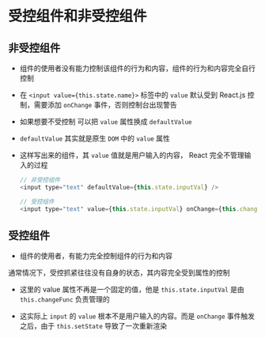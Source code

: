 # 受控组件和非受控组件

## 非受控组件

- 组件的使用者没有能力控制该组件的行为和内容，组件的行为和内容完全自行控制

- 在 `<input value={this.state.name}>` 标签中的 `value` 默认受到 React.js 控制，需要添加 `onChange` 事件，否则控制台出现警告

- 如果想要不受控制 可以把 `value` 属性换成 `defaultValue`

- `defaultValue` 其实就是原生 `DOM` 中的 `value` 属性

- 这样写出来的组件，其 `value` 值就是用户输入的内容， React 完全不管理输入的过程

    ```js
    // 非受控组件
    <input type="text" defaultValue={this.state.inputVal} />

    // 受控组件
    <input type="text" value={this.state.inputVal} onChange={this.changeFunc} />
    ```

## 受控组件

- 组件的使用者，有能力完全控制组件的行为和内容

通常情况下，受控抓紧往往没有自身的状态，其内容完全受到属性的控制

- 这里的 value 属性不再是一个固定的值，他是 `this.state.inputVal` 是由 `this.changeFunc` 负责管理的

- 这实际上 `input` 的 `value` 根本不是用户输入的内容。而是 `onChange` 事件触发之后，由于 `this.setState` 导致了一次重新渲染
